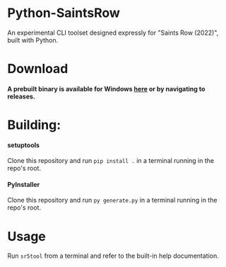 # Python-SaintsRow
An experimental CLI toolset designed expressly for "Saints Row (2022)", built with Python.

# Download
#### A prebuilt binary is available for Windows [here](https://github.com/Irastris/python-saintsrow/releases/tag/v0.1.0) or by navigating to releases.

# Building:
#### setuptools
Clone this repository and run `pip install .` in a terminal running in the repo's root.
#### PyInstaller
Clone this repository and run `py generate.py` in a terminal running in the repo's root.

# Usage
Run `sr5tool` from a terminal and refer to the built-in help documentation.
